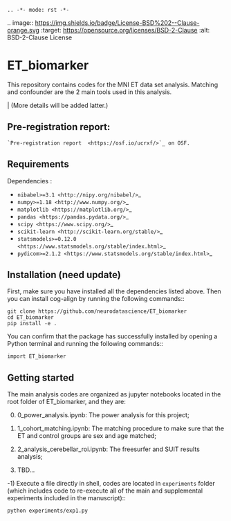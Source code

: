     .. -*- mode: rst -*-

.. image:: https://img.shields.io/badge/License-BSD%202--Clause-orange.svg
   :target: https://opensource.org/licenses/BSD-2-Clause
   :alt: BSD-2-Clause License
   
ET_biomarker
=========================

This repository contains codes for the MNI ET data set analysis. 
Matching and confounder are the 2 main tools used in this analysis.

| (More details will be added latter.)

Pre-registration report:
-------------

    `Pre-registration report  <https://osf.io/ucrxf/>`_ on OSF.

Requirements
-------------

Dependencies :

* `nibabel>=3.1 <http://nipy.org/nibabel/>`_
* `numpy>=1.18 <http://www.numpy.org/>`_
* `matplotlib <https://matplotlib.org/>`_
* `pandas <https://pandas.pydata.org/>`_
* `scipy <https://www.scipy.org/>`_
* `scikit-learn <http://scikit-learn.org/stable/>`_
* `statsmodels>=0.12.0 <https://www.statsmodels.org/stable/index.html>`_
* `pydicom>=2.1.2 <https://www.statsmodels.org/stable/index.html>`_

Installation (need update)
------------

First, make sure you have installed all the dependencies listed above.
Then you can install cog-align by running the following commands::

    git clone https://github.com/neurodatascience/ET_biomarker
    cd ET_biomarker
    pip install -e .

You can confirm that the package has successfully installed by opening a Python
terminal and running the following commands::

    import ET_biomarker

Getting started
---------------
The main analysis codes are organized as jupyter notebooks located in the root folder of ET_biomarker, and they are:

0) 0_power_analysis.ipynb: The power analysis for this project;

1) 1_cohort_matching.ipynb: The matching procedure to make sure that the ET and control groups are sex and age matched;

2) 2_analysis_cerebellar_roi.ipynb: The freesurfer and SUIT results analysis;

3) TBD...

-1) Execute a file directly in shell, codes are located in ``experiments`` folder (which includes code to re-execute all of the main and
supplemental experiments included in the manuscript)::

    python experiments/exp1.py
